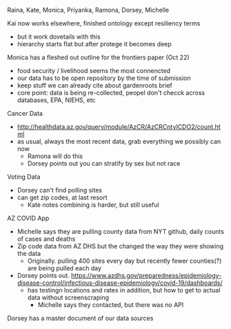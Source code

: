 Raina, Kate, Monica, Priyanka, Ramona, Dorsey, Michelle

Kai now works elsewhere, finished ontology except resiliency terms

- but it work dovetails with this
- hierarchy starts flat but after protege it becomes deep

Monica has a fleshed out outline for the frontiers paper (Oct 22)

- food security / livelihood seems the most connencted
- our data has to be open repository by the time of submission
- keep stuff we can already cite about gardenroots brief
- core point: data is being re-collected, peopel don't checck across databases, EPA, NIEHS, etc

Cancer Data

- http://healthdata.az.gov/query/module/AzCR/AzCRCntyICDO2/count.html
- as usual, always the most recent data, grab everything we possibly can now
  - Ramona will do this
  - Dorsey points out you can stratify by sex but not race
  
Voting Data  
  
- Dorsey can't find polling sites
- can get zip codes, at last resort
  - Kate notes combining is harder, but still useful

AZ COVID App

- Michelle says they are pulling county data from NYT github, daily counts of cases and deaths
- Zip code data from AZ DHS but the changed the way they were showing the data
  - Originally. pulling 400 sites every day but recently fewer counties(?) are being pulled each day
- Dorsey points out. https://www.azdhs.gov/preparedness/epidemiology-disease-control/infectious-disease-epidemiology/covid-19/dashboards/
  - has testingn locations and rates in addition, but how to get to actual data without screenscraping
    - Michelle says they contacted, but there was no API
    
Dorsey has a master document of our data sources
